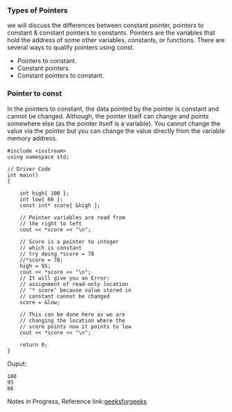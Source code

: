 ### Types of Pointers 

we will discuss the differences between constant pointer, pointers to constant & constant pointers to constants. 
Pointers are the variables that hold the address of some other variables, constants, or functions. There are several ways to qualify pointers using const.

- Pointers to constant.
- Constant pointers.
- Constant pointers to constant.

### Pointer to const 
In the pointers to constant, the data pointed by the pointer is constant and cannot be changed.
Although, the pointer itself can change and points somewhere else (as the pointer itself is a variable). 
You cannot change the value via the pointer but you can change the value directly from the variable memory address. 
```
#include <iostream>
using namespace std;

// Driver Code
int main()
{

	int high{ 100 };
	int low{ 66 };
	const int* score{ &high };

	// Pointer variables are read from
	// the right to left
	cout << *score << "\n";

	// Score is a pointer to integer
	// which is constant 
	// try doing *score = 78
	//*score = 78;
	high = 95;
	cout << *score << "\n";
	// It will give you an Error:
	// assignment of read-only location
	// ‘* score’ because value stored in
	// constant cannot be changed
	score = &low;

	// This can be done here as we are
	// changing the location where the
	// score points now it points to low
	cout << *score << "\n";

	return 0;
}
```
Ouput:
```
100
95
66
```
Notes in Progress, Reference link:[geeksforgeeks](https://www.geeksforgeeks.org/difference-between-constant-pointer-pointers-to-constant-and-constant-pointers-to-constants/)

